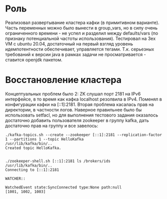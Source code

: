 Роль
=========

Реализовал развертывание кластера кафки (в примитивном варианте). Часть переменных можно было вынести в group_vars,
но в силу очень ограниченного времени - не успел и разделил между defaults/vars (по признаку потенциальной частоты 
использования). Тестировал на 3ех VM с ubuntu 20.04, достаточный на первый взгляд 
уровень идемпотентности обеспечивает, управляется тегами. Т.к. серьезных требований к версии java в рамках задачи не 
просматривается - ставится openjdk пакетом.


Восстановление кластера
=========

Концептуальных проблем было 2:
ZK слушал порт 2181 на IPv6 интерфейсе, в то время как кафка localhost резолвила в IPv4. Поменял в конфигурации кафки
на [::1]:2181. Вторая проблема касалась прав на директории, в частности логов. Наверное правильнее было бы использовать
setfacl, но для выполнения тестового задания оказалось достаточно добавить пользователя zookeeper в группу kafka, дать
достаточно прав на группу и все завелось:

```console
./kafka-topics.sh --create --zookeeper [::1]:2181 --replication-factor 1 --partitions 1 --topic HelloKafka
/usr/lib/kafka/bin/..
Created topic HelloKafka.


./zookeeper-shell.sh [::1]:2181 ls /brokers/ids
/usr/lib/kafka/bin/..
Connecting to [::1]:2181

WATCHER::

WatchedEvent state:SyncConnected type:None path:null
[1001, 1002, 1003]
```